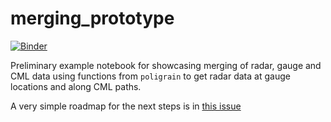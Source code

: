 # merging_prototype

[![Binder](https://mybinder.org/badge_logo.svg)](https://mybinder.org/v2/gh/OpenSenseAction/merging_prototype/HEAD)

Preliminary example notebook for showcasing merging of radar, gauge and CML data using functions from `poligrain` to get radar data at gauge locations and along CML paths.

A very simple roadmap for the next steps is in [this issue](https://github.com/OpenSenseAction/merging_prototype/issues/1)

